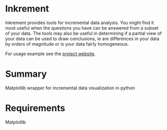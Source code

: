 Inkrement
=========

Inkrement provides tools for incremental data analysis. You might find it most useful when the questions you have can be answered from a subset of your data. The tools may also be useful in determining if a partial view of your data can be used to draw conclusions, ie are differences in your data by orders of magnitude or is your data fairly homogeneous.  

For usage example see the [project website](https://ecboxer.github.io/projects/inkrement/).

Summary
=======

Matplotlib wrapper for incremental data visualization in python

Requirements
============

Matplotlib
